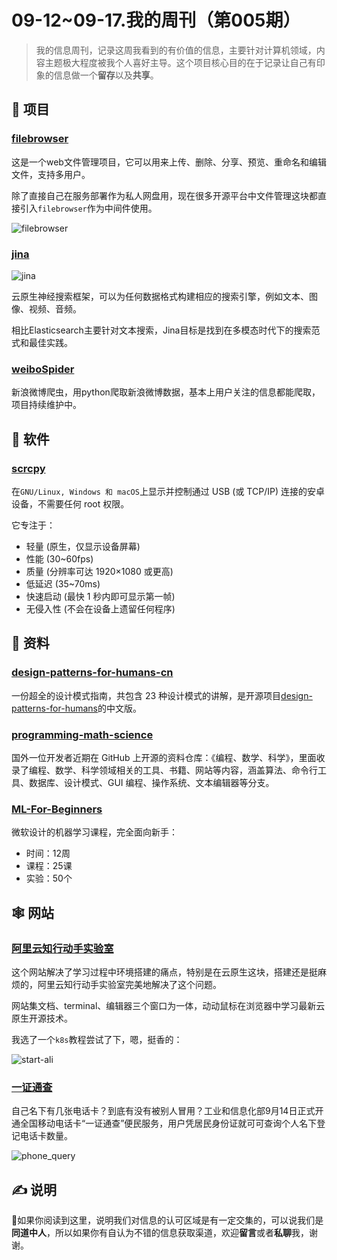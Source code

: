 # 09-12~09-17.我的周刊（第005期）

> 我的信息周刊，记录这周我看到的有价值的信息，主要针对计算机领域，内容主题极大程度被我个人喜好主导。这个项目核心目的在于记录让自己有印象的信息做一个**留存**以及**共享**。

## 🎯 项目

### [filebrowser](https://github.com/filebrowser/filebrowser)

这是一个web文件管理项目，它可以用来上传、删除、分享、预览、重命名和编辑文件，支持多用户。

除了直接自己在服务部署作为私人网盘用，现在很多开源平台中文件管理这块都直接引入`filebrowser`作为中间件使用。

![filebrowser](https://img.turingark.com/uPic/50716739-ebd26700-107a-11e9-9817-14230c53efd2.gif)

### [jina](https://github.com/jina-ai/jina)

![jina](https://img.turingark.com/uPic/9MHbAU.png)

云原生神经搜索框架，可以为任何数据格式构建相应的搜索引擎，例如文本、图像、视频、音频。

相比Elasticsearch主要针对文本搜索，Jina目标是找到在多模态时代下的搜索范式和最佳实践。

### [weiboSpider](https://github.com/dataabc/weiboSpider)

新浪微博爬虫，用python爬取新浪微博数据，基本上用户关注的信息都能爬取，项目持续维护中。


## 🤖 软件

### [scrcpy](https://github.com/Genymobile/scrcpy)

在`GNU/Linux, Windows 和 macOS`上显示并控制通过 USB (或 TCP/IP) 连接的安卓设备，不需要任何 root 权限。

它专注于：

- 轻量 (原生，仅显示设备屏幕)
- 性能 (30~60fps)
- 质量 (分辨率可达 1920×1080 或更高)
- 低延迟 (35~70ms)
- 快速启动 (最快 1 秒内即可显示第一帧)
- 无侵入性 (不会在设备上遗留任何程序)


## 👀 资料

### [design-patterns-for-humans-cn](https://github.com/guanguans/design-patterns-for-humans-cn)

一份超全的设计模式指南，共包含 23 种设计模式的讲解，是开源项目[design-patterns-for-humans](https://github.com/kamranahmedse/design-patterns-for-humans)的中文版。

### [programming-math-science](https://github.com/bobeff/programming-math-science) 

国外一位开发者近期在 GitHub 上开源的资料仓库：《编程、数学、科学》，里面收录了编程、数学、科学领域相关的工具、书籍、网站等内容，涵盖算法、命令行工具、数据库、设计模式、GUI 编程、操作系统、文本编辑器等分支。

### [ML-For-Beginners](https://github.com/microsoft/ML-For-Beginners)

微软设计的机器学习课程，完全面向新手：

- 时间：12周
- 课程：25课
- 实验：50个


## 🕸 网站

### [阿里云知行动手实验室](https://start.aliyun.com/)

这个网站解决了学习过程中环境搭建的痛点，特别是在云原生这块，搭建还是挺麻烦的，阿里云知行动手实验室完美地解决了这个问题。

网站集文档、terminal、编辑器三个窗口为一体，动动鼠标在浏览器中学习最新云原生开源技术。

我选了一个`k8s`教程尝试了下，嗯，挺香的：

![start-ali](https://img.turingark.com/uPic/LIfQqw.png)

### [一证通查](https://getsimnum.caict.ac.cn/#/)

自己名下有几张电话卡？到底有没有被别人冒用？工业和信息化部9月14日正式开通全国移动电话卡“一证通查”便民服务，用户凭居民身份证就可可查询个人名下登记电话卡数量。

![phone_query](https://img.turingark.com/uPic/phone_query.png)

## ✍️ 说明

🙌如果你阅读到这里，说明我们对信息的认可区域是有一定交集的，可以说我们是**同道中人**，所以如果你有自认为不错的信息获取渠道，欢迎**留言**或者**私聊**我，谢谢。